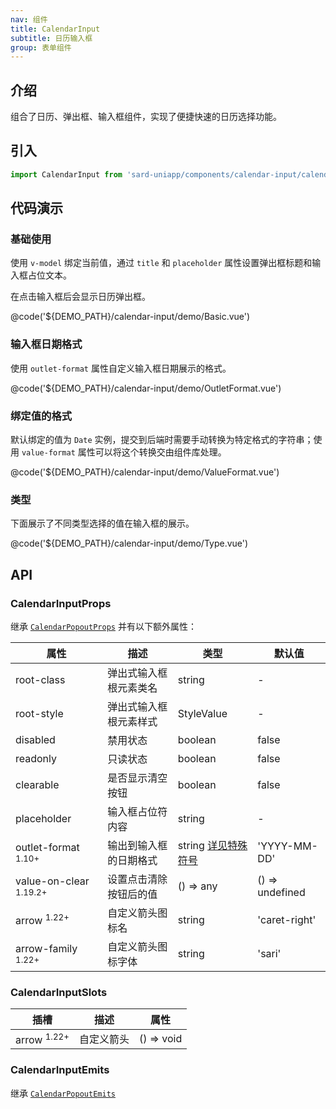 ```yaml
---
nav: 组件
title: CalendarInput
subtitle: 日历输入框
group: 表单组件
---
```


## 介绍

组合了日历、弹出框、输入框组件，实现了便捷快速的日历选择功能。

## 引入

```ts
import CalendarInput from 'sard-uniapp/components/calendar-input/calendar-input.vue'
```

## 代码演示

### 基础使用

使用 `v-model` 绑定当前值，通过 `title` 和 `placeholder` 属性设置弹出框标题和输入框占位文本。

在点击输入框后会显示日历弹出框。

@code('${DEMO_PATH}/calendar-input/demo/Basic.vue')

### 输入框日期格式

使用 `outlet-format` 属性自定义输入框日期展示的格式。

@code('${DEMO_PATH}/calendar-input/demo/OutletFormat.vue')

### 绑定值的格式

默认绑定的值为 `Date` 实例，提交到后端时需要手动转换为特定格式的字符串；使用 `value-format` 属性可以将这个转换交由组件库处理。

@code('${DEMO_PATH}/calendar-input/demo/ValueFormat.vue')

### 类型

下面展示了不同类型选择的值在输入框的展示。

@code('${DEMO_PATH}/calendar-input/demo/Type.vue')

## API

### CalendarInputProps

继承 [`CalendarPopoutProps`](./calendar-popout#CalendarPopoutProps) 并有以下额外属性：

| 属性                              | 描述                   | 类型                                                      | 默认值          |
| --------------------------------- | ---------------------- | --------------------------------------------------------- | --------------- |
| root-class                        | 弹出式输入框根元素类名 | string                                                    | -               |
| root-style                        | 弹出式输入框根元素样式 | StyleValue                                                | -               |
| disabled                          | 禁用状态               | boolean                                                   | false           |
| readonly                          | 只读状态               | boolean                                                   | false           |
| clearable                         | 是否显示清空按钮       | boolean                                                   | false           |
| placeholder                       | 输入框占位符内容       | string                                                    | -               |
| outlet-format <sup>1.10+</sup>    | 输出到输入框的日期格式 | string [详见特殊符号](../utilities/date#日期格式特殊符号) | 'YYYY-MM-DD'    |
| value-on-clear <sup>1.19.2+</sup> | 设置点击清除按钮后的值 | () => any                                                 | () => undefined |
| arrow <sup>1.22+</sup>            | 自定义箭头图标名       | string                                                    | 'caret-right'   |
| arrow-family <sup>1.22+</sup>     | 自定义箭头图标字体     | string                                                    | 'sari'          |

### CalendarInputSlots

| 插槽                   | 描述       | 属性       |
| ---------------------- | ---------- | ---------- |
| arrow <sup>1.22+</sup> | 自定义箭头 | () => void |

### CalendarInputEmits

继承 [`CalendarPopoutEmits`](./calendar-popout#CalendarPopoutEmits)
